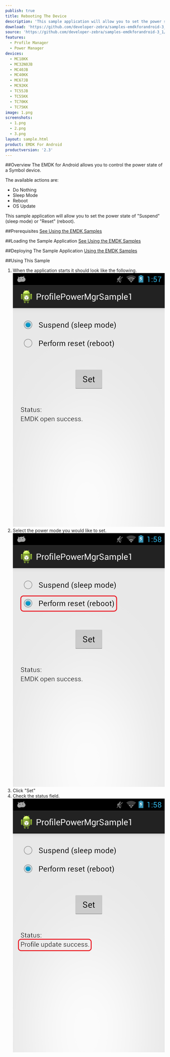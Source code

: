 ```yaml
---
publish: true
title: Rebooting The Device
description: 'This sample application will allow you to set the power state to "Suspend" (sleep mode) or "Reset" (reboot).'
download: 'https://github.com/developer-zebra/samples-emdkforandroid-3_1/archive/ProfilePowerMgrSample1.zip'
source: 'https://github.com/developer-zebra/samples-emdkforandroid-3_1/tree/ProfilePowerMgrSample1'
features:
  - Profile Manager
  - Power Manager
devices:
  - MC18KK
  - MC32N0JB
  - MC40JB
  - MC40KK
  - MC67JB
  - MC92KK
  - TC55JB
  - TC55KK
  - TC70KK
  - TC75KK
image: 1.png
screenshots:
  - 1.png
  - 2.png
  - 3.png
layout: sample.html
product: EMDK For Android
productversion: '2.3'
---
```


##Overview
The EMDK for Android allows you to control the power state of a Symbol device. 

The available actions are:  
- Do Nothing  
- Sleep Mode  
- Reboot  
- OS Update  

This sample application will allow you to set the power state of "Suspend" (sleep mode) or "Reset" (reboot).

##Prerequisites
[See Using the EMDK Samples](../../guide/sample/emdksamples)

##Loading the Sample Application
[See Using the EMDK Samples](../../guide/sample/emdksamples)

##Deploying The Sample Application
[Using the EMDK Samples](../../guide/sample/emdksamples)

##Using This Sample
1. When the application starts it should look like the following.  
	![img](../../images/samples/1_1.png)  
2. Select the power mode you would like to set.  
	![img](../../images/samples/1_2.png)  	
3.  Click "Set" 
4.  Check the status field.   
	![img](../../images/samples/1_3.png)  
	















